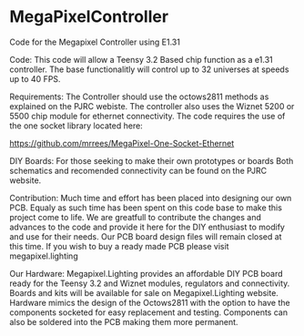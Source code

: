# MegaPixelController
Code for the Megapixel Controller using E1.31

Code: This code will allow a Teensy 3.2 Based chip function as a e1.31 controller. The base functionalitly will control up to 32 universes at speeds up to 40 FPS.  

Requirements: The Controller should use the octows2811 methods as explained on the PJRC webiste.  The controller also uses the Wiznet 5200 or 5500 chip module for ethernet connectivity. The code requires the use of the one socket library located here:

https://github.com/mrrees/MegaPixel-One-Socket-Ethernet

DIY Boards: For those seeking to make their own prototypes or boards Both schematics and recomended connectivity can be found on the PJRC website. 

Contribution: Much time and effort has been placed into designing our own PCB. Equaly as such time has been spent on this code base to make this project come to life.  We are greatfull to contribute the changes and advances to the code and provide it here for the DIY enthusiast to modify and use for their needs.  Our PCB board design files will remain closed at this time.  If you wish to buy a ready made PCB please visit megapixel.lighting

Our Hardware:  Megapixel.Lighting provides an affordable DIY PCB board ready for the Teensy 3.2 and Wiznet modules, regulators and connectivity. Boards and kits will be available for sale on Megapixel.Lighting website.  Hardware mimics the design of the Octows2811 with the option to have the components socketed for easy replacement and testing.  Components can also be soldered into the PCB making them more permanent.   
